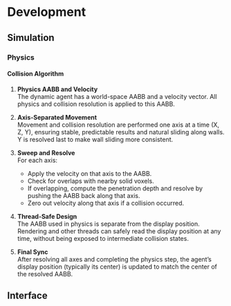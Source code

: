 # Development

## Simulation

### Physics

#### Collision Algorithm
1. **Physics AABB and Velocity**  
The dynamic agent has a world-space AABB and a velocity vector. All physics and collision resolution is applied to this AABB.

2.	**Axis-Separated Movement**  
Movement and collision resolution are performed one axis at a time (X, Z, Y), ensuring stable, predictable results and natural sliding along walls. Y is resolved last to make wall sliding more consistent.

3.	**Sweep and Resolve**  
For each axis:
    - Apply the velocity on that axis to the AABB.
    - Check for overlaps with nearby solid voxels.
    - If overlapping, compute the penetration depth and resolve by pushing the AABB back along that axis.
    - Zero out velocity along that axis if a collision occurred.

4.	**Thread-Safe Design**  
The AABB used in physics is separate from the display position. Rendering and other threads can safely read the display position at any time, without being exposed to intermediate collision states.

5.	**Final Sync**  
After resolving all axes and completing the physics step, the agent’s display position (typically its center) is updated to match the center of the resolved AABB.

## Interface
